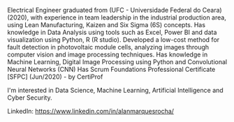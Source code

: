 Electrical Engineer graduated from (UFC - Universidade Federal do Ceara) (2020), with experience in team leadership in the industrial production area, using Lean Manufacturing, Kaizen and Six Sigma (6S) concepts. Has knowledge in Data Analysis using tools such as Excel, Power BI and data visualization using Python, R (R studio). Developed a low-cost method for fault detection in photovoltaic module cells, analyzing images through computer vision and image processing techniques.
Has knowledge in Machine Learning, Digital Image Processing using Python and Convolutional Neural Networks (CNN)
Has Scrum Foundations Professional Certificate [SFPC] (Jun/2020) - by CertiProf

I'm interested in Data Science, Machine Learning, Artificial Intelligence and Cyber Security.

LinkedIn: https://www.linkedin.com/in/alanmarquesrocha/

<!---
AlanMarquesRocha/AlanMarquesRocha is a ✨ special ✨ repository because its `README.md` (this file) appears on your GitHub profile.
You can click the Preview link to take a look at your changes.
--->
